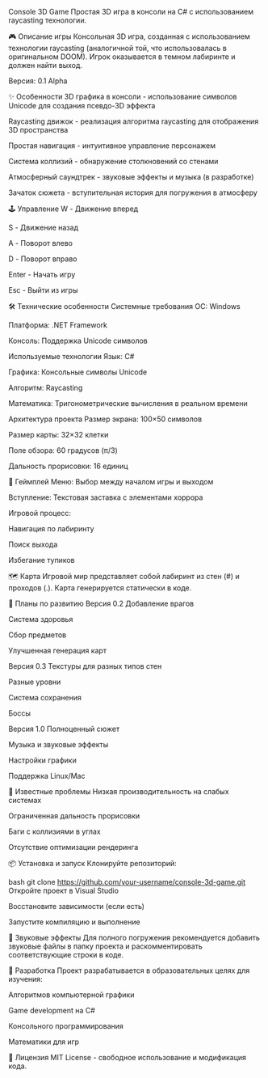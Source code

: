 Console 3D Game
Простая 3D игра в консоли на C# с использованием raycasting технологии.

🎮 Описание игры
Консольная 3D игра, созданная с использованием технологии raycasting (аналогичной той, что использовалась в оригинальном DOOM). Игрок оказывается в темном лабиринте и должен найти выход.

Версия: 0.1 Alpha

✨ Особенности
3D графика в консоли - использование символов Unicode для создания псевдо-3D эффекта

Raycasting движок - реализация алгоритма raycasting для отображения 3D пространства

Простая навигация - интуитивное управление персонажем

Система коллизий - обнаружение столкновений со стенами

Атмосферный саундтрек - звуковые эффекты и музыка (в разработке)

Зачаток сюжета - вступительная история для погружения в атмосферу

🕹️ Управление
W - Движение вперед

S - Движение назад

A - Поворот влево

D - Поворот вправо

Enter - Начать игру

Esc - Выйти из игры

🛠️ Технические особенности
Системные требования
ОС: Windows

Платформа: .NET Framework

Консоль: Поддержка Unicode символов

Используемые технологии
Язык: C#

Графика: Консольные символы Unicode

Алгоритм: Raycasting

Математика: Тригонометрические вычисления в реальном времени

Архитектура проекта
Размер экрана: 100×50 символов

Размер карты: 32×32 клетки

Поле обзора: 60 градусов (π/3)

Дальность прорисовки: 16 единиц

🎯 Геймплей
Меню: Выбор между началом игры и выходом

Вступление: Текстовая заставка с элементами хоррора

Игровой процесс:

Навигация по лабиринту

Поиск выхода

Избегание тупиков

🗺️ Карта
Игровой мир представляет собой лабиринт из стен (#) и проходов (.). Карта генерируется статически в коде.

🔮 Планы по развитию
Версия 0.2
Добавление врагов

Система здоровья

Сбор предметов

Улучшенная генерация карт

Версия 0.3
Текстуры для разных типов стен

Разные уровни

Система сохранения

Боссы

Версия 1.0
Полноценный сюжет

Музыка и звуковые эффекты

Настройки графики

Поддержка Linux/Mac

🐛 Известные проблемы
Низкая производительность на слабых системах

Ограниченная дальность прорисовки

Баги с коллизиями в углах

Отсутствие оптимизации рендеринга

📦 Установка и запуск
Клонируйте репозиторий:

bash
git clone https://github.com/your-username/console-3d-game.git
Откройте проект в Visual Studio

Восстановите зависимости (если есть)

Запустите компиляцию и выполнение

🎵 Звуковые эффекты
Для полного погружения рекомендуется добавить звуковые файлы в папку проекта и раскомментировать соответствующие строки в коде.

👥 Разработка
Проект разрабатывается в образовательных целях для изучения:

Алгоритмов компьютерной графики

Game development на C#

Консольного программирования

Математики для игр

📄 Лицензия
MIT License - свободное использование и модификация кода.
